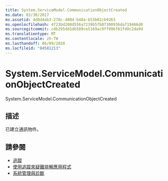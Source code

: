```yaml
---
title: System.ServiceModel.CommunicationObjectCreated
ms.date: 03/30/2017
ms.assetid: 4d0d4ab3-270c-408d-b48a-b53b02cb9263
ms.openlocfilehash: 4723bd208d556a7239b5fb07300936da719466d0
ms.sourcegitcommit: cdb295dd1db589ce5169ac9ff096f01fd0c2da9d
ms.translationtype: MT
ms.contentlocale: zh-TW
ms.lasthandoff: 06/09/2020
ms.locfileid: "84581213"
---
```

# <a name="systemservicemodelcommunicationobjectcreated"></a>System.ServiceModel.CommunicationObjectCreated
System.ServiceModel.CommunicationObjectCreated  
  
## <a name="description"></a>描述  
 已建立通訊物件。  
  
## <a name="see-also"></a>請參閱

- [追蹤](index.md)
- [使用追蹤來疑難排解應用程式](using-tracing-to-troubleshoot-your-application.md)
- [系統管理與診斷](../index.md)
